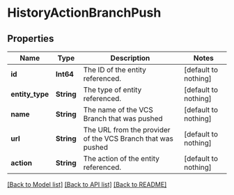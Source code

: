 # HistoryActionBranchPush


## Properties
Name | Type | Description | Notes
------------ | ------------- | ------------- | -------------
**id** | **Int64** | The ID of the entity referenced. | [default to nothing]
**entity_type** | **String** | The type of entity referenced. | [default to nothing]
**name** | **String** | The name of the VCS Branch that was pushed | [default to nothing]
**url** | **String** | The URL from the provider of the VCS Branch that was pushed | [default to nothing]
**action** | **String** | The action of the entity referenced. | [default to nothing]


[[Back to Model list]](../README.md#models) [[Back to API list]](../README.md#api-endpoints) [[Back to README]](../README.md)


